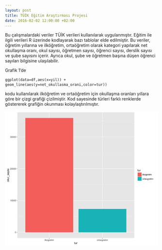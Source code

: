 ```yaml
---
layout: post
title: TÜİK Eğitim Araştırması Projesi
date: 2016-02-02 12:00:00 +02:00
---
```


Bu çalışmalardaki veriler TÜİK verileri kullanılarak uygulanmıştır. Eğitim ile ilgili verileri R üzerinde kodlayarak bazı tablolar elde edilmiştir. Bu veriler, öğretim yıllarına ve ilköğretim, ortaöğretim olarak kategori yapılarak net okullaşma oranı, okul sayısı, öğretmen sayısı, öğrenci sayısı, derslik sayısı ve şube sayısını içerir. Ayrıca okul, şube ve öğretmen başına düşen öğrenci sayıları bilgisine ulaşılabilir.

Grafik 1’de  
```{r}
ggplot(data=df,aes(x=yil)) + geom_line(aes(y=net_okullasma_orani,color=tur)) 
```
kodu kullanılarak ilköğretim ve ortaöğretim için okullaşma oranları yıllara göre bir çizgi grafiği çizilmiştir. Kod sayesinde türleri farklı renklerde göstererek grafiğin okunması kolaylaştırılmıştır.

![okullasma oranlari](gorseller/grafik.png)
